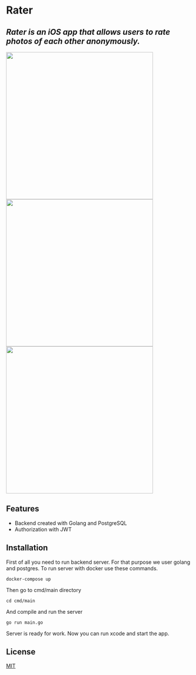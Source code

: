 # Rater
## _Rater is an iOS app that allows users to rate photos of each other anonymously._
 <img src="https://github.com/smnov/Rater/assets/101511388/8899f3be-ef0b-441a-9f29-222802f0eb54" width=400>
 <img src="https://github.com/smnov/Rater/assets/101511388/b02c8591-ed91-47a3-8d1d-d7a7e4d988b0" width=400>
 <img src="https://github.com/smnov/Rater/assets/101511388/cc3706a0-76a7-48d5-bedc-116dec8b1275" width=400>

## Features

- Backend created with Golang and PostgreSQL
- Authorization with JWT

  

## Installation

First of all you need to run backend server. For that purpose we user golang and postgres.
To run server with docker use these commands.

```
docker-compose up
```

Then go to cmd/main directory 
```
cd cmd/main
```

And compile and run the server

```
go run main.go
```

Server is ready for work. Now you can run xcode and start the app.
## License

[MIT](https://choosealicense.com/licenses/mit/)
